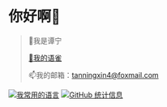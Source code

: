 # 你好啊👋
> 💞️我是谭宁
> 
> [👀我的语雀](https://www.yuque.com/tanning/epv4c9)
> 
> 📫我的邮箱：tanningxin4@foxmail.com



[![我常用的语言](https://github-readme-stats.vercel.app/api/top-langs/?username=en-o&layout=compact)](https://github.com/anuraghazra/github-readme-stats)
[![GitHub 统计信息](https://github-readme-stats.vercel.app/api?username=en-o)](https://github.com/anuraghazra/github-readme-stats)
